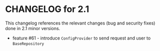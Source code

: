 CHANGELOG for 2.1
=================

This changelog references the relevant changes (bug and security fixes) done
in 2.1 minor versions.

 - feature #61 - introduce `ConfigProvider` to send request and user to `BaseRepository`
